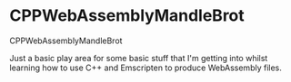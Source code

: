 # CPPWebAssemblyMandleBrot
CPPWebAssemblyMandleBrot 

Just a basic play area for some basic stuff that I'm getting into whilst learning how to use C++ and Emscripten to produce WebAssembly files.



